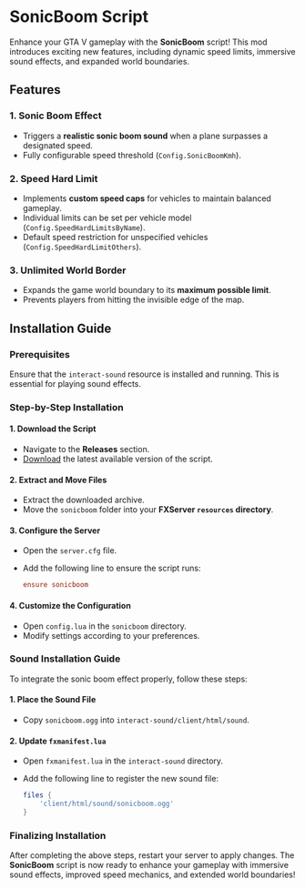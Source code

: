 # SonicBoom Script

Enhance your GTA V gameplay with the **SonicBoom** script! This mod introduces exciting new features, including dynamic speed limits, immersive sound effects, and expanded world boundaries.

## Features

### 1. Sonic Boom Effect

- Triggers a **realistic sonic boom sound** when a plane surpasses a designated speed.
- Fully configurable speed threshold (`Config.SonicBoomKmh`).

### 2. Speed Hard Limit

- Implements **custom speed caps** for vehicles to maintain balanced gameplay.
- Individual limits can be set per vehicle model (`Config.SpeedHardLimitsByName`).
- Default speed restriction for unspecified vehicles (`Config.SpeedHardLimitOthers`).

### 3. Unlimited World Border

- Expands the game world boundary to its **maximum possible limit**.
- Prevents players from hitting the invisible edge of the map.

## Installation Guide

### Prerequisites

Ensure that the `interact-sound` resource is installed and running. This is essential for playing sound effects.

### Step-by-Step Installation

#### 1. Download the Script

- Navigate to the **Releases** section.
- [Download](https://github.com/Simeonya/sonic-boom/releases/download/1.0/sonic-boom.zip) the latest available version of the script.

#### 2. Extract and Move Files

- Extract the downloaded archive.
- Move the `sonicboom` folder into your **FXServer `resources` directory**.

#### 3. Configure the Server

- Open the `server.cfg` file.
- Add the following line to ensure the script runs:

  ```ini
  ensure sonicboom
  ```

#### 4. Customize the Configuration

- Open `config.lua` in the `sonicboom` directory.
- Modify settings according to your preferences.

### Sound Installation Guide

To integrate the sonic boom effect properly, follow these steps:

#### 1. Place the Sound File

- Copy `sonicboom.ogg` into `interact-sound/client/html/sound`.

#### 2. Update `fxmanifest.lua`

- Open `fxmanifest.lua` in the `interact-sound` directory.
- Add the following line to register the new sound file:

  ```lua
  files {
      'client/html/sound/sonicboom.ogg'
  }
  ```

### Finalizing Installation

After completing the above steps, restart your server to apply changes. The **SonicBoom** script is now ready to enhance your gameplay with immersive sound effects, improved speed mechanics, and extended world boundaries!
